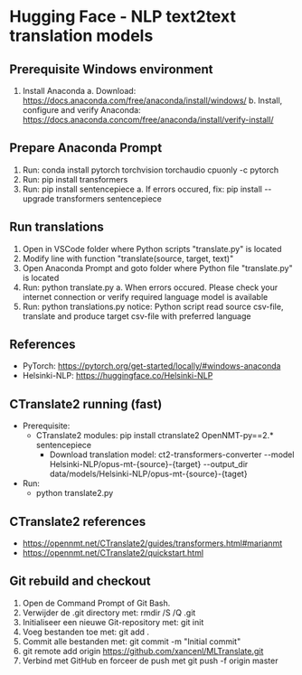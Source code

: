 # Hugging Face - NLP text2text translation models

## Prerequisite Windows environment

1. Install Anaconda
    a. Download: <https://docs.anaconda.com/free/anaconda/install/windows/>
    b. Install, configure and verify Anaconda: <https://docs.anaconda.concom/free/anaconda/install/verify-install/>

## Prepare Anaconda Prompt

1. Run: conda install pytorch torchvision torchaudio cpuonly -c pytorch
2. Run: pip install transformers
3. Run: pip install sentencepiece
    a. If errors occured, fix: pip install --upgrade transformers sentencepiece

## Run translations

1. Open in VSCode folder where Python scripts "translate.py" is located
2. Modify line with function "translate(source, target, text)"
3. Open Anaconda Prompt and goto folder where Python file "translate.py" is located
4. Run: python translate.py
    a. When errors occured. Please check your internet connection or verify required language model is available
5. Run: python translations.py
    notice: Python script read source csv-file, translate and produce target csv-file with preferred language

## References

- PyTorch: <https://pytorch.org/get-started/locally/#windows-anaconda>
- Helsinki-NLP: <https://huggingface.co/Helsinki-NLP>

## CTranslate2 running (fast)

- Prerequisite:
  - CTranslate2 modules: pip install ctranslate2 OpenNMT-py==2.* sentencepiece
    - Download translation model: ct2-transformers-converter --model Helsinki-NLP/opus-mt-{source}-{target} --output_dir data/models/Helsinki-NLP/opus-mt-{source}-{taget}
- Run:
  - python translate2.py

## CTranslate2 references

- <https://opennmt.net/CTranslate2/guides/transformers.html#marianmt>
- <https://opennmt.net/CTranslate2/quickstart.html>

## Git rebuild and checkout

1. Open de Command Prompt of Git Bash.
2. Verwijder de .git directory met: rmdir /S /Q .git
3. Initialiseer een nieuwe Git-repository met: git init
4. Voeg bestanden toe met: git add .
5. Commit alle bestanden met: git commit -m "Initial commit"
6. git remote add origin <https://github.com/xancenl/MLTranslate.git>
7. Verbind met GitHub en forceer de push met git push -f origin master
